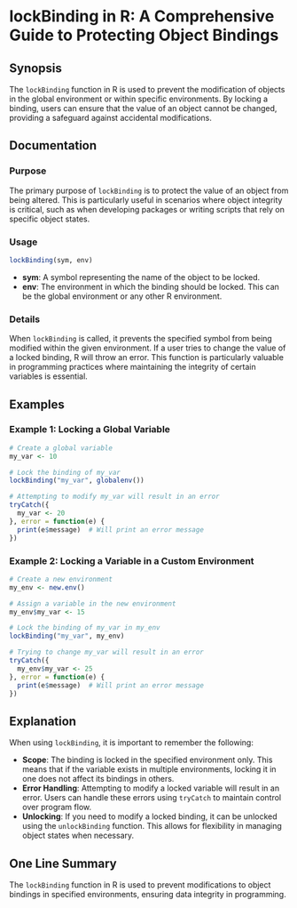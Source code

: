 <!--
Meta Description: # lockBinding in R: A Comprehensive Guide to Protecting Object Bindings ## Synopsis The `lockBinding` function in R is used to prevent the modificatio...
Meta Keywords: my_var, lockbinding, environment, error, object
-->

# lockBinding in R: A Comprehensive Guide to Protecting Object Bindings

## Synopsis
The `lockBinding` function in R is used to prevent the modification of objects in the global environment or within specific environments. By locking a binding, users can ensure that the value of an object cannot be changed, providing a safeguard against accidental modifications.

## Documentation

### Purpose
The primary purpose of `lockBinding` is to protect the value of an object from being altered. This is particularly useful in scenarios where object integrity is critical, such as when developing packages or writing scripts that rely on specific object states.

### Usage
```R
lockBinding(sym, env)
```

- **sym**: A symbol representing the name of the object to be locked.
- **env**: The environment in which the binding should be locked. This can be the global environment or any other R environment.

### Details
When `lockBinding` is called, it prevents the specified symbol from being modified within the given environment. If a user tries to change the value of a locked binding, R will throw an error. This function is particularly valuable in programming practices where maintaining the integrity of certain variables is essential.

## Examples

### Example 1: Locking a Global Variable
```R
# Create a global variable
my_var <- 10

# Lock the binding of my_var
lockBinding("my_var", globalenv())

# Attempting to modify my_var will result in an error
tryCatch({
  my_var <- 20
}, error = function(e) {
  print(e$message)  # Will print an error message
})
```

### Example 2: Locking a Variable in a Custom Environment
```R
# Create a new environment
my_env <- new.env()

# Assign a variable in the new environment
my_env$my_var <- 15

# Lock the binding of my_var in my_env
lockBinding("my_var", my_env)

# Trying to change my_var will result in an error
tryCatch({
  my_env$my_var <- 25
}, error = function(e) {
  print(e$message)  # Will print an error message
})
```

## Explanation
When using `lockBinding`, it is important to remember the following:

- **Scope**: The binding is locked in the specified environment only. This means that if the variable exists in multiple environments, locking it in one does not affect its bindings in others.
- **Error Handling**: Attempting to modify a locked variable will result in an error. Users can handle these errors using `tryCatch` to maintain control over program flow.
- **Unlocking**: If you need to modify a locked binding, it can be unlocked using the `unlockBinding` function. This allows for flexibility in managing object states when necessary.

## One Line Summary
The `lockBinding` function in R is used to prevent modifications to object bindings in specified environments, ensuring data integrity in programming.